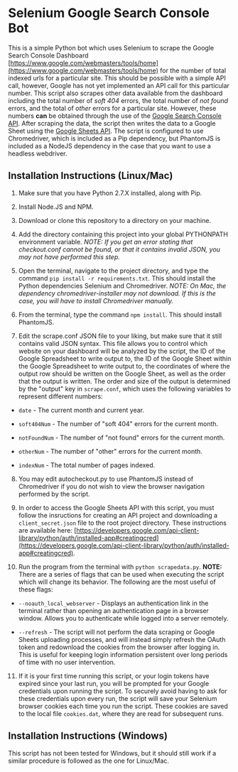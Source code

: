 # Selenium Google Search Console Bot
This is a simple Python bot which uses Selenium to scrape the Google Search Console Dashboard [https://www.google.com/webmasters/tools/home](https://www.google.com/webmasters/tools/home)  for the number of total indexed urls for a particular site. This should be possible with a simple API call, however, Google has not yet implemented an API call for this particular number. This script also scrapes other data available from the dashboard including the total number of *soft 404* errors, the total number of *not found* errors, and the total of *other* errors for a particular site. However, these numbers **can** be obtained through the use of the [Google Search Console API](https://developers.google.com/webmaster-tools/search-console-api-original/v3/urlcrawlerrorscounts/query). After scraping the data, the script then writes the data to a Google Sheet using the [Google Sheets API](https://developers.google.com/sheets/). The script is configured to use Chromedriver, which is included as a Pip dependency, but PhantomJS is included as a NodeJS dependency in the case that you want to use a headless webdriver.

## Installation Instructions (Linux/Mac)

1. Make sure that you have Python 2.7.X installed, along with Pip.

2. Install Node.JS and NPM.

3. Download or clone this repository to a directory on your machine.

4. Add the directory containing this project into your global PYTHONPATH environment variable. *NOTE: If you get an error stating that checkout.conf cannot be found, or that it contains invalid JSON, you may not have performed this step.*

5. Open the terminal, navigate to the project directory, and type the command `pip install -r requirements.txt`. This should install the Python dependencies Selenium and Chromedriver. *NOTE: On Mac, the dependency chromedriver-installer may not download. If this is the case, you will have to install Chromedriver manually.*

6. From the terminal, type the command `npm install`. This should install PhantomJS.

7. Edit the scrape.conf JSON file to your liking, but make sure that it still contains valid JSON syntax. This file allows you to control which website on your dashboard will be analyzed by the script, the ID of the Google Spreadsheet to write output to, the ID of the Google Sheet within the Google Spreadsheet to write output to, the coordinates of where the output row should be written on the Google Sheet, as well as the order that the output is written. The order and size of the output is determined by the "output" key in `scrape.conf`, which uses the following variables to represent different numbers:

* `date` - The current month and current year.

* `soft404Num` - The number of "soft 404" errors for the current month.

* `notFoundNum` - The number of "not found" errors for the current month.

* `otherNum` - The number of "other" errors for the current month.

* `indexNum` - The total number of pages indexed.

8. You may edit autocheckout.py to use PhantomJS instead of Chromedriver if you do not wish to view the browser navigation performed by the script.

9. In order to access the Google Sheets API with this script, you must follow the insructions for creating an API project and downloading a `client_secret.json` file to the root project directory. These instructions are available here: [https://developers.google.com/api-client-library/python/auth/installed-app#creatingcred](https://developers.google.com/api-client-library/python/auth/installed-app#creatingcred). 

10. Run the program from the terminal with `python scrapedata.py`. **NOTE:** There are a series of flags that can be used when executing the script which will change its behavior. The following are the most useful of these flags:

* `--noauth_local_webserver` - Displays an authentication link in the terminal rather than opening an authentication page in a browser window. Allows you to authenticate while logged into a server remotely.

* `--refresh` - The script will not perform the data scraping or Google Sheets uploading processes, and will instead simply refresh the OAuth token and redownload the cookies from the browser after logging in. This is useful for keeping login information persistent over long periods of time with no user intervention.

11. If it is your first time running this script, or your login tokens have expired since your last run, you will be prompted for your Google credentials upon running the script. To securely avoid having to ask for these credentials upon every run, the script will save your Selenium browser cookies each time you run the script. These cookies are saved to the local file `cookies.dat`, where they are read for subsequent runs.

## Installation Instructions (Windows)

This script has not been tested for Windows, but it should still work if a similar procedure is followed as the one for Linux/Mac.
